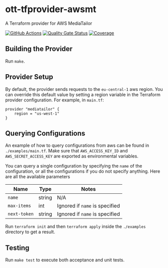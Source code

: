 # ott-tfprovider-awsmt
A Terraform provider for AWS MediaTailor


[![GitHub Actions](https://github.com/spring-media/ott-tfprovider-awsmt/workflows/CI/badge.svg?branch=main)](https://github.com/spring-media/ott-tfprovider-awsmt/actions?workflow=CI)
[![Quality Gate Status](https://sonarcloud.io/api/project_badges/measure?project=spring-media_ott-tfprovider-awsmt&metric=alert_status&token=06d658832169745b96bb3266679443282e48ace4)](https://sonarcloud.io/summary/new_code?id=spring-media_ott-tfprovider-awsmt)
[![Coverage](https://sonarcloud.io/api/project_badges/measure?project=spring-media_ott-tfprovider-awsmt&metric=coverage&token=06d658832169745b96bb3266679443282e48ace4)](https://sonarcloud.io/summary/new_code?id=spring-media_ott-tfprovider-awsmt)

## Building the Provider

Run `make`.

## Provider Setup

By default, the provider sends requests to the `eu-central-1` aws region. You can override this default value by setting a region variable in the Terraform provider configuration.
For example, in `main.tf`:
```
provider "mediatailor" {
    region = "us-west-1"
}
```

## Querying Configurations

An example of how to query configurations from aws can be found in `./examples/main.tf`. 
Make sure that `AWS_ACCESS_KEY_ID` and `AWS_SECRET_ACCESS_KEY` are exported as environmental variables.

You can query a single configuration by specifying the `name` of the configuration, or all the 
configurations if you do not specify anything. Here are all the available parameters

Name | Type | Notes
---|---|---|
`name` | string | N/A
`max-items` | int | Ignored if `name` is specified
`next-token` | string | Ignored if `name` is specified

Run `terraform init` and then `terraform apply` inside the `./examples` directory to get a result.

## Testing

Run `make test` to execute both acceptance and unit tests.
